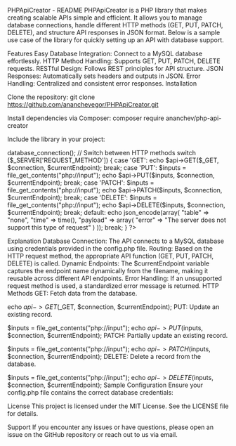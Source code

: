 PHPApiCreator - README
PHPApiCreator is a PHP library that makes creating scalable APIs simple and efficient. It allows you to manage database connections, handle different HTTP methods (GET, PUT, PATCH, DELETE), and structure API responses in JSON format. Below is a sample use case of the library for quickly setting up an API with database support.

Features
Easy Database Integration: Connect to a MySQL database effortlessly.
HTTP Method Handling: Supports GET, PUT, PATCH, DELETE requests.
RESTful Design: Follows REST principles for API structure.
JSON Responses: Automatically sets headers and outputs in JSON.
Error Handling: Centralized and consistent error responses.
Installation

Clone the repository:
git clone https://github.com/ananchevegor/PHPApiCreator.git


Install dependencies via Composer:
composer require ananchev/php-api-creator


Include the library in your project:

<?php
require_once 'PhpApiCreator.php';
header('Content-Type: application/json; charset=utf-8');
require_once("../../config.php");

// Extract current endpoint name from the file
$currentEndpoint = pathinfo(__FILE__, PATHINFO_FILENAME);

// Initialize the API with database credentials
$api = new PHPApiCreator($db_host, $db_name, $db_user, $db_pass);

// Establish a database connection
$connection = $api->database_connection();

// Switch between HTTP methods
switch ($_SERVER['REQUEST_METHOD']) {
    case 'GET':
        echo $api->GET($_GET, $connection, $currentEndpoint);
        break;
    case 'PUT':
        $inputs = file_get_contents("php://input");
        echo $api->PUT($inputs, $connection, $currentEndpoint);
        break;
    case 'PATCH':
        $inputs = file_get_contents("php://input");
        echo $api->PATCH($inputs, $connection, $currentEndpoint);
        break;
    case 'DELETE':
        $inputs = file_get_contents("php://input");
        echo $api->DELETE($inputs, $connection, $currentEndpoint);
        break;
    default:
        echo json_encode(array(
            "table" => "none",
            "time" => time(),
            "payload" => array(
                "error" => "The server does not support this type of request"
            )
        ));
        break;
}
?>
Explanation
Database Connection: The API connects to a MySQL database using credentials provided in the config.php file.
Routing: Based on the HTTP request method, the appropriate API function (GET, PUT, PATCH, DELETE) is called.
Dynamic Endpoints: The $currentEndpoint variable captures the endpoint name dynamically from the filename, making it reusable across different API endpoints.
Error Handling: If an unsupported request method is used, a standardized error message is returned.
HTTP Methods
GET: Fetch data from the database.


echo $api->GET($_GET, $connection, $currentEndpoint);
PUT: Update an existing record.


$inputs = file_get_contents("php://input");
echo $api->PUT($inputs, $connection, $currentEndpoint);
PATCH: Partially update an existing record.


$inputs = file_get_contents("php://input");
echo $api->PATCH($inputs, $connection, $currentEndpoint);
DELETE: Delete a record from the database.


$inputs = file_get_contents("php://input");
echo $api->DELETE($inputs, $connection, $currentEndpoint);
Sample Configuration
Ensure your config.php file contains the correct database credentials:


<?php
$db_host = 'localhost';
$db_name = 'your_database_name';
$db_user = 'your_username';
$db_pass = 'your_password';
?>


License
This project is licensed under the MIT License. See the LICENSE file for details.

Support
If you encounter any issues or have questions, please open an issue on the GitHub repository or reach out to us via email.
